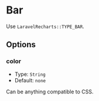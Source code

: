 # Bar

Use `LaravelRecharts::TYPE_BAR`.

## Options

### color

* Type: `String`
* Default: `none`

Can be anything compatible to CSS.
